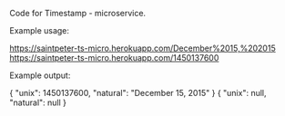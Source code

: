 Code for Timestamp - microservice.

Example usage:

https://saintpeter-ts-micro.herokuapp.com/December%2015,%202015
https://saintpeter-ts-micro.herokuapp.com/1450137600


Example output:

{ "unix": 1450137600, "natural": "December 15, 2015" }
{ "unix": null, "natural": null }